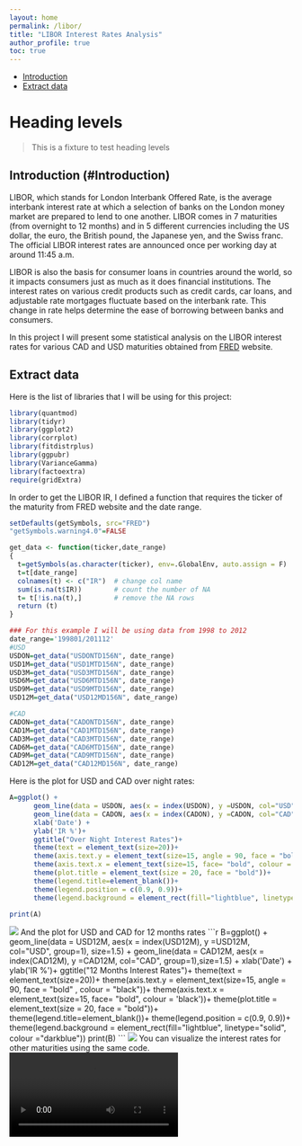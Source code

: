 ```yaml
---
layout: home
permalink: /libor/
title: "LIBOR Interest Rates Analysis"
author_profile: true
toc: true
---
```


- [Introduction](#Introduction)
- [Extract data](#Extract_data)


# Heading levels

> This is a fixture to test heading levels

<!-- toc -->

## Introduction (#Introduction)


LIBOR, which stands for London Interbank Offered Rate, is the average interbank interest rate at which a selection of banks on the London money market are prepared to lend to one another. LIBOR comes in 7 maturities (from overnight to 12 months) and in 5 different currencies including the US dollar, the euro, the British pound, the Japanese yen, and the Swiss franc. The official LIBOR interest rates are announced once per working day at around 11:45 a.m. 

LIBOR is also the basis for consumer loans in countries around the world, so it impacts consumers just as much as it does financial institutions. The interest rates on various credit products such as credit cards, car loans, and adjustable rate mortgages fluctuate based on the interbank rate. This change in rate helps determine the ease of borrowing between banks and consumers.

In this project I will present some statistical analysis on the LIBOR interest rates for various CAD and USD maturities obtained from [FRED](https://fred.stlouisfed.org/) website.



## Extract data

Here is the list of libraries that I will be using for this project:
``` r
library(quantmod) 
library(tidyr)
library(ggplot2)
library(corrplot)
library(fitdistrplus)
library(ggpubr)
library(VarianceGamma)
library(factoextra)
require(gridExtra)
```

In order to get the LIBOR IR, I defined a function that requires the ticker of the maturity from FRED website and the date range. 
``` r
setDefaults(getSymbols, src="FRED")
"getSymbols.warning4.0"=FALSE

get_data <- function(ticker,date_range)
{
  t=getSymbols(as.character(ticker), env=.GlobalEnv, auto.assign = F)
  t=t[date_range]
  colnames(t) <- c("IR")  # change col name
  sum(is.na(t$IR))        # count the number of NA
  t= t[!is.na(t),]        # remove the NA rows
  return (t)
}  

### For this example I will be using data from 1998 to 2012
date_range='199801/201112'
#USD
USDON=get_data("USDONTD156N", date_range)
USD1M=get_data("USD1MTD156N", date_range)
USD3M=get_data("USD3MTD156N", date_range)
USD6M=get_data("USD6MTD156N", date_range)
USD9M=get_data("USD9MTD156N", date_range)
USD12M=get_data("USD12MD156N", date_range)

#CAD
CADON=get_data("CADONTD156N", date_range)
CAD1M=get_data("CAD1MTD156N", date_range)
CAD3M=get_data("CAD3MTD156N", date_range)
CAD6M=get_data("CAD6MTD156N", date_range)
CAD9M=get_data("CAD9MTD156N", date_range)
CAD12M=get_data("CAD12MD156N", date_range)
```

Here is the plot for USD and CAD over night rates:
```r  
A=ggplot() + 
      geom_line(data = USDON, aes(x = index(USDON), y =USDON, col="USD", group=1), size=1.5) +
      geom_line(data = CADON, aes(x = index(CADON), y =CADON, col="CAD", group=1),size=1.5) +
      xlab('Date') +
      ylab('IR %')+
      ggtitle("Over Night Interest Rates")+
      theme(text = element_text(size=20))+
      theme(axis.text.y = element_text(size=15, angle = 90, face = "bold" , colour = "black"))+
      theme(axis.text.x = element_text(size=15, face= "bold", colour = 'black'))+
      theme(plot.title = element_text(size = 20, face = "bold"))+  
      theme(legend.title=element_blank())+
      theme(legend.position = c(0.9, 0.9))+
      theme(legend.background = element_rect(fill="lightblue", linetype="solid", colour ="darkblue"))

print(A)
```
<img src="{{ site.url }}{{ site.baseurl }}/images/LIBOR/IR_ON.jpeg">
And the plot for USD and CAD for 12 months rates
```r
B=ggplot() + 
      geom_line(data = USD12M, aes(x = index(USD12M), y =USD12M, col="USD", group=1), size=1.5) +
      geom_line(data = CAD12M, aes(x = index(CAD12M), y =CAD12M, col="CAD", group=1),size=1.5) +
      xlab('Date') +
      ylab('IR %')+
      ggtitle("12 Months Interest Rates")+
      theme(text = element_text(size=20))+
      theme(axis.text.y = element_text(size=15, angle = 90, face = "bold" , colour = "black"))+
      theme(axis.text.x = element_text(size=15, face= "bold", colour = 'black'))+
      theme(plot.title = element_text(size = 20, face = "bold"))+  
      theme(legend.title=element_blank())+
      theme(legend.position = c(0.9, 0.9))+
      theme(legend.background = element_rect(fill="lightblue", linetype="solid", colour ="darkblue"))
print(B)
```
<img src="{{ site.url }}{{ site.baseurl }}/images/LIBOR/IR_12M.jpeg">
You can visualize the interest rates for other maturities using the same code.

<video controls>
  <source src="term_structure.mp4" type="video/mp4">
</video>

